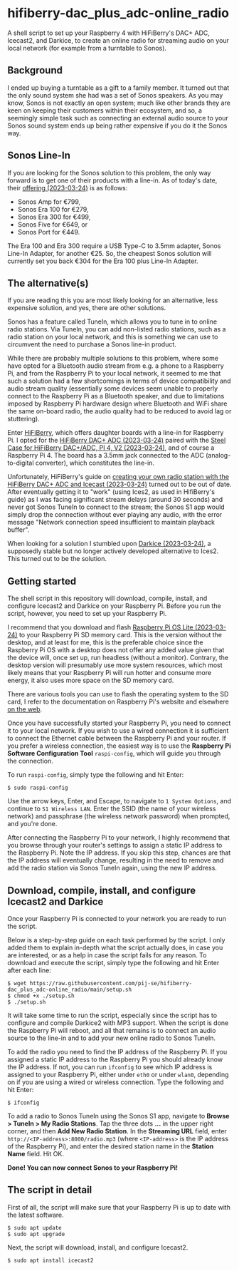 # hifiberry-dac_plus_adc-online_radio
A shell script to set up your Raspberry 4 with HiFiBerry's DAC+ ADC, Icecast2, and Darkice, to create an online radio for streaming audio on your local network (for example from a turntable to Sonos).

## Background
I ended up buying a turntable as a gift to a family member. It turned out that the only sound system she had was a set of Sonos speakers. As you may know, Sonos is not exactly an open system; much like other brands they are keen on keeping their customers within their ecosystem, and so, a seemingly simple task such as connecting an external audio source to your Sonos sound system ends up being rather expensive if you do it the Sonos way.

## Sonos Line-In
If you are looking for the Sonos solution to this problem, the only way forward is to get one of their products with a line-in. As of today's date, their [offering (2023-03-24)](https://support.sonos.com/en/article/use-line-in-on-sonos/) is as follows:

- Sonos Amp for €799,
- Sonos Era 100 for €279,
- Sonos Era 300 for €499,
- Sonos Five for €649, or
- Sonos Port for €449.

The Era 100 and Era 300 require a USB Type-C to 3.5mm adapter, Sonos Line-In Adapter, for another €25. So, the cheapest Sonos solution will currently set you back €304 for the Era 100 plus Line-In Adapter.

## The alternative(s)
If you are reading this you are most likely looking for an alternative, less expensive solution, and yes, there are other solutions.

Sonos has a feature called TuneIn, which allows you to tune in to online radio stations. Via TuneIn, you can add non-listed radio stations, such as a radio station on your local network, and this is something we can use to circumvent the need to purchase a Sonos line-in product.

While there are probably multiple solutions to this problem, where some have opted for a Bluetooth audio stream from e.g. a phone to a Raspberry Pi, and from the Raspberry Pi to your local network, it seemed to me that such a solution had a few shortcomings in terms of device compatibility and audio stream quality (essentially some devices seem unable to properly connect to the Raspberry Pi as a Bluetooth speaker, and due to limitations imposed by Raspberry Pi hardware design where Bluetooth and WiFi share the same on-board radio, the audio quality had to be reduced to avoid lag or stuttering).

Enter [HiFiBerry](https://www.hifiberry.com/), which offers daughter boards with a line-in for Raspberry Pi. I opted for the [HiFiBerry DAC+ ADC (2023-03-24)](https://www.hifiberry.com/shop/boards/hifiberry-dac-adc/) paired with the [Steel Case for HiFiBerry DAC+/ADC, PI 4, V2 (2023-03-24)](https://www.hifiberry.com/shop/cases/steel-case-for-hifiberry-dac-pi-4/), and of course a Raspberry Pi 4. The board has a 3.5mm jack connected to the ADC (analog-to-digital converter), which constitutes the line-in.

Unfortunately, HiFiBerry's guide on [creating your own radio station with the HiFiBerry DAC+ ADC and Icecast (2023-03-24)](https://www.hifiberry.com/docs/projects/create-your-own-radio-station-with-the-hifiberry-dac-adc-and-icecast/) turned out to be out of date. After eventually getting it to "work" (using Ices2, as used in HifiBerry's guide) as I was facing significant stream delays (around 30 seconds) and never got Sonos TuneIn to connect to the stream; the Sonos S1 app would simply drop the connection without ever playing any audio, with the error message "Network connection speed insufficient to maintain playback buffer".

When looking for a solution I stumbled upon [Darkice (2023-03-24)](http://www.darkice.org/), a supposedly stable but no longer actively developed alternative to Ices2. This turned out to be the solution.

## Getting started
The shell script in this repository will download, compile, install, and configure Icecast2 and Darkice on your Raspberry Pi. Before you run the script, however, you need to set up your Raspberry Pi.

I recommend that you download and flash [Raspberry Pi OS Lite (2023-03-24)](https://www.raspberrypi.com/software/operating-systems/) to your Raspberry Pi SD memory card. This is the version without the desktop, and at least for me, this is the preferable choice since the Raspberry Pi OS with a desktop does not offer any added value given that the device will, once set up, run headless (without a monitor). Contrary, the desktop version will presumably use more system resources, which most likely means that your Raspberry Pi will run hotter and consume more energy, it also uses more space on the SD memory card.

There are various tools you can use to flash the operating system to the SD card, I refer to the documentation on Raspberry Pi's website and elsewhere [on the web](https://letmegooglethat.com/?q=how+to+flash+raspberry+pi+os+to+an+sd+card).

Once you have successfully started your Raspberry Pi, you need to connect it to your local network. If you wish to use a wired connection it is sufficient to connect the Ethernet cable between the Raspberry Pi and your router. If you prefer a wireless connection, the easiest way is to use the **Raspberry Pi Software Configuration Tool** `raspi-config`, which will guide you through the connection.

To run `raspi-config`, simply type the following and hit Enter:
```
$ sudo raspi-config
```

Use the arrow keys, Enter, and Escape, to navigate to `1 System Options`, and continue to `S1 Wireless LAN`. Enter the SSID (the name of your wireless network) and passphrase (the wireless network password) when prompted, and you're done.

After connecting the Raspberry Pi to your network, I highly recommend that you browse through your router's settings to assign a static IP address to the Raspberry Pi. Note the IP address. If you skip this step, chances are that the IP address will eventually change, resulting in the need to remove and add the radio station via Sonos TuneIn again, using the new IP address.

## Download, compile, install, and configure Icecast2 and Darkice
Once your Raspberry Pi is connected to your network you are ready to run the script.

Below is a step-by-step guide on each task performed by the script. I only added them to explain in-depth what the script actually does, in case you are interested, or as a help in case the script fails for any reason. To download and execute the script, simply type the following and hit Enter after each line:
```
$ wget https://raw.githubusercontent.com/pij-se/hifiberry-dac_plus_adc-online_radio/main/setup.sh
$ chmod +x ./setup.sh
$ ./setup.sh
```

It will take some time to run the script, especially since the script has to configure and compile Darkice2 with MP3 support. When the script is done the Raspberry Pi will reboot, and all that remains is to connect an audio source to the line-in and to add your new online radio to Sonos TuneIn.

To add the radio you need to find the IP address of the Raspberry Pi. If you assigned a static IP address to the Raspberry Pi you should already know the IP address. If not, you can run `ifconfig` to see which IP address is assigned to your Raspberry Pi, either under `eth0` or under `wlan0`, depending on if you are using a wired or wireless connection. Type the following and hit Enter:
```
$ ifconfig
```

To add a radio to Sonos TuneIn using the Sonos S1 app, navigate to **Browse > TuneIn > My Radio Stations**. Tap the three dots **...** in the upper right corner, and then **Add New Radio Station**. In the **Streaming URL** field, enter `http://<IP-address>:8000/radio.mp3` (where `<IP-address>` is the IP address of the Raspberry Pi), and enter the desired station name in the **Station Name** field. Hit OK.

**Done! You can now connect Sonos to your Raspberry Pi!**

## The script in detail
First of all, the script will make sure that your Raspberry Pi is up to date with the latest software.
```
$ sudo apt update
$ sudo apt upgrade
```

Next, the script will download, install, and configure Icecast2.
```
$ sudo apt install icecast2
```
